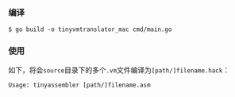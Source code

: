 
### 编译

```
$ go build -o tinyvmtranslator_mac cmd/main.go
```

### 使用

如下，将会`source`目录下的多个`.vm`文件编译为`[path/]filename.hack`：

```
Usage: tinyassembler [path/]filename.asm
```
